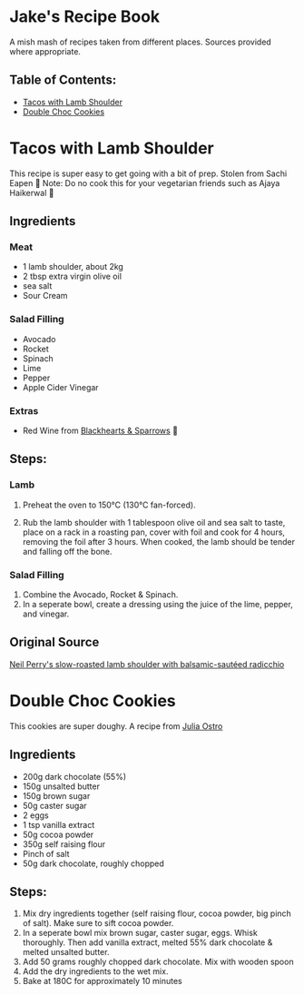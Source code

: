 # Jake's Recipe Book

A mish mash of recipes taken from different places. Sources provided
where appropriate.

## Table of Contents:

  - [Tacos with Lamb Shoulder](#tacos-with-lamb-shoulder)
  - [Double Choc Cookies](#double-choc-cookies)

# Tacos with Lamb Shoulder

This recipe is super easy to get going with a bit of prep. Stolen from
Sachi Eapen 🦹
Note: Do no cook this for your vegetarian friends such as
Ajaya Haikerwal 🤦

## Ingredients

### Meat

  - 1 lamb shoulder, about 2kg
  - 2 tbsp extra virgin olive oil
  - sea salt
  - Sour Cream

### Salad Filling

  - Avocado
  - Rocket
  - Spinach
  - Lime
  - Pepper
  - Apple Cider Vinegar

### Extras

  - Red Wine from [Blackhearts &
    Sparrows](https://www.blackheartsandsparrows.com.au/) 🍷

## Steps:

### Lamb

1.  Preheat the oven to 150°C (130°C fan-forced).

2.  Rub the lamb shoulder with 1 tablespoon olive oil and sea salt to
    taste, place on a rack in a roasting pan, cover with foil and cook
    for 4 hours, removing the foil after 3 hours. When cooked, the lamb
    should be tender and falling off the bone.

### Salad Filling

1.  Combine the Avocado, Rocket & Spinach.
2.  In a seperate bowl, create a dressing using the juice of the lime,
    pepper, and vinegar.

## Original Source

[Neil Perry's slow-roasted lamb shoulder with balsamic-sautéed
radicchio](https://www.goodfood.com.au/recipes/neil-perrys-slowroasted-lamb-shoulder-with-balsamicsauted-radicchio-20190522-h1eo1a)

# Double Choc Cookies

This cookies are super doughy. A recipe from [Julia
Ostro](https://www.instagram.com/p/B-WYcuVHZNs/)

## Ingredients

  - 200g dark chocolate (55%)
  - 150g unsalted butter
  - 150g brown sugar
  - 50g caster sugar
  - 2 eggs
  - 1 tsp vanilla extract
  - 50g cocoa powder
  - 350g self raising flour
  - Pinch of salt
  - 50g dark chocolate, roughly chopped

## Steps:

1.  Mix dry ingredients together (self raising flour, cocoa powder, big
    pinch of salt). Make sure to sift cocoa powder.
2.  In a seperate bowl mix brown sugar, caster sugar, eggs. Whisk
    thoroughly. Then add vanilla extract, melted 55% dark chocolate &
    melted unsalted butter.
3.  Add 50 grams roughly chopped dark chocolate. Mix with wooden spoon
4.  Add the dry ingredients to the wet mix.
5.  Bake at 180C for approximately 10 minutes
